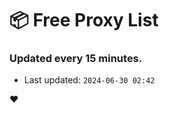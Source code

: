 # :package: Free Proxy List
### Updated every 15 minutes.

- Last updated: `2024-06-30 02:42`

:heart:

